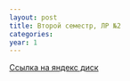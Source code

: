 ```yaml
---
layout: post
title: Второй семестр, ЛР №2
categories: 
year: 1
---
```


[Ссылка на яндекс диск](https://disk.yandex.ru/d/xTLuRlXMhIZVpQ)
